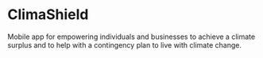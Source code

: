 # ClimaShield
Mobile app for empowering individuals and businesses to achieve a climate surplus and to help with a contingency plan to live with climate change.
